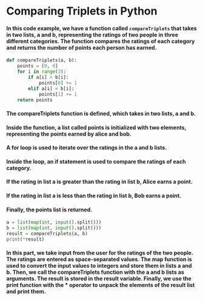 # Comparing Triplets in Python

#### In this code example, we have a function called ```compareTriplets``` that takes in two lists, a and b, representing the ratings of two people in three different categories. The function compares the ratings of each category and returns the number of points each person has earned.

```python
def compareTriplets(a, b):
    points = [0, 0]
    for i in range(3):
        if a[i] > b[i]:
            points[0] += 1
        elif a[i] < b[i]:
            points[1] += 1
    return points

```
#### The compareTriplets function is defined, which takes in two lists, a and b.
#### Inside the function, a list called points is initialized with two elements, representing the points earned by alice and bob.
#### A for loop is used to iterate over the ratings in the a and b lists.
#### Inside the loop, an if statement is used to compare the ratings of each category.
#### If the rating in list a is greater than the rating in list b, Alice earns a point.
#### If the rating in list a is less than the rating in list b, Bob earns a point.
#### Finally, the points list is returned.

```python
a = list(map(int, input().split()))
b = list(map(int, input().split()))
result = compareTriplets(a, b)
print(*result)
```
#### In this part, we take input from the user for the ratings of the two people. The ratings are entered as space-separated values. The map function is used to convert the input values to integers and store them in lists a and b. Then, we call the compareTriplets function with the a and b lists as arguments. The result is stored in the result variable. Finally, we use the print function with the * operator to unpack the elements of the result list and print them.